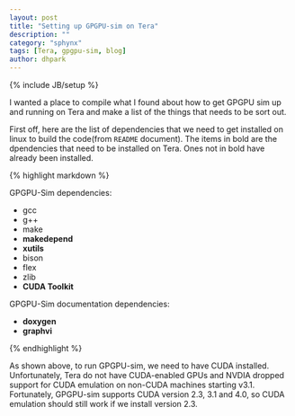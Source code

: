 ```yaml
---
layout: post
title: "Setting up GPGPU-sim on Tera"
description: ""
category: "sphynx"
tags: [Tera, gpgpu-sim, blog]
author: dhpark
---
```

{% include JB/setup %}

I wanted a place to compile what I found about how to get GPGPU sim up and running on Tera and make a list of the things that needs to be sort out.

First off, here are the list of dependencies that we need to get installed on linux to build the code(from `README` document). The items in bold are the dpendencies that need to be installed on Tera. Ones not in bold have already been installed. 

{% highlight markdown %}

GPGPU-Sim dependencies:
* gcc
* g++
* make
* **makedepend**
* **xutils**
* bison
* flex
* zlib
* **CUDA Toolkit**
	
GPGPU-Sim documentation dependencies:
* **doxygen**
* **graphvi**

{% endhighlight %}

As shown above, to run GPGPU-sim, we need to have CUDA installed. Unfortunately, Tera do not have CUDA-enabled GPUs and NVDIA dropped support for CUDA emulation on non-CUDA machines starting v3.1. Fortunately, GPGPU-sim supports CUDA version 2.3, 3.1 and 4.0, so CUDA emulation should still work if we install version 2.3.



